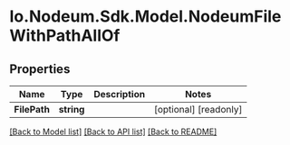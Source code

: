 # Io.Nodeum.Sdk.Model.NodeumFileWithPathAllOf
## Properties

Name | Type | Description | Notes
------------ | ------------- | ------------- | -------------
**FilePath** | **string** |  | [optional] [readonly] 

[[Back to Model list]](../README.md#documentation-for-models) [[Back to API list]](../README.md#documentation-for-api-endpoints) [[Back to README]](../README.md)

